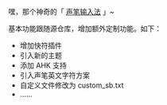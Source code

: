 嘿，那个神奇的「 [声笔输入法](https://github.com/sbsrf/sbsrf) 」~

基本功能跟随源仓库，增加额外定制功能。如下：
- 增加快符插件
- 引入新的主题
- 添加 AHK 支持
- 引入声笔英文字符方案
- 自定义文件修改为 custom_sb.txt
- ……